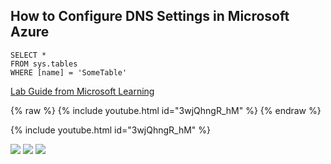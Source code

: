  ## How to Configure DNS Settings in Microsoft Azure
 
 
 ```tsql
 SELECT *
 FROM sys.tables
 WHERE [name] = 'SomeTable'
 ```




<a href="https://microsoftlearning.github.io/AZ-700-Designing-and-Implementing-Microsoft-Azure-Networking-Solutions/Instructions/Exercises/M01-Unit%206%20Configure%20DNS%20settings%20in%20Azure.html"> Lab Guide from Microsoft Learning </a>


{% raw %} {% include youtube.html id="3wjQhngR_hM" %}
{% endraw %}

{% include youtube.html id="3wjQhngR_hM" %}



<img src="/images/Azure DNS 1.PNG">
<img src="/images/Azure DNS 2.PNG">
<img src="/images/Azure DNS 3.PNG">
